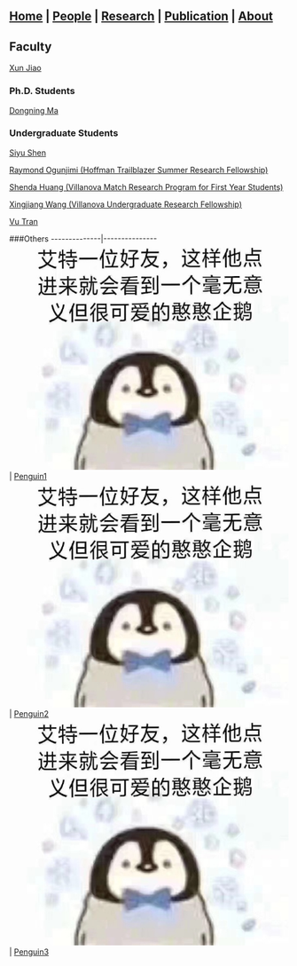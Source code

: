 ## [Home](./) | [**People**](./people) | [Research](./research) | [Publication](./publication) | [About](./about) 

## Faculty
[Xun Jiao](http://www.ece.villanova.edu/~xjiao/)

### Ph.D. Students
[Dongning Ma](./people/dma)

### Undergraduate Students
[Siyu Shen](./people/sshen)

[Raymond Ogunjimi (Hoffman Trailblazer Summer Research Fellowship)](./people/rogunjim)

[Shenda Huang (Villanova Match Research Program for First Year Students)](./people/shuang)

[Xingjiang Wang (Villanova Undergraduate Research Fellowship)](./people/xwang)

[Vu Tran](./people/vtran)

###Others
--------------|--------------- 
![](./asset/pengu.jpg) | [Penguin1](./people/pengu) 
![](./asset/pengu.jpg) | [Penguin2](./people/pengu) 
![](./asset/pengu.jpg) | [Penguin3](./people/pengu) 
